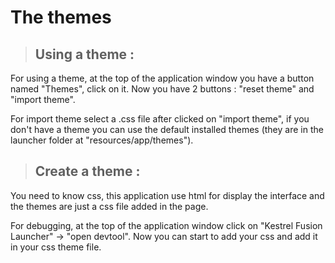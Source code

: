 # The themes

> ## Using a theme :

For using a theme, at the top of the application window you have a button named "Themes", click on it.
Now you have 2 buttons : "reset theme" and "import theme".

For import theme select a .css file after clicked on "import theme", if you don't have a theme you can use the default installed themes (they are in the launcher folder at "resources/app/themes").


> ## Create a theme :

You need to know css, this application use html for display the interface and the themes are just a css file added in the page.

For debugging, at the top of the application window click on "Kestrel Fusion Launcher" -> "open devtool".
Now you can start to add your css and add it in your css theme file.